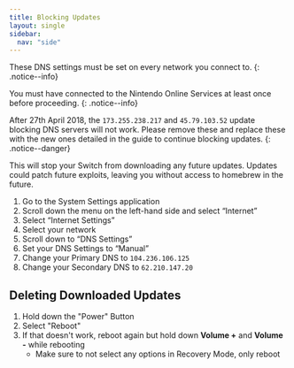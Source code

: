 ```yaml
---
title: Blocking Updates
layout: single
sidebar:
  nav: "side"
---
```


These DNS settings must be set on every network you connect to.
{: .notice--info}

You must have connected to the Nintendo Online Services at least once before proceeding.
{: .notice--info}

After 27th April 2018, the `173.255.238.217` and `45.79.103.52` update blocking DNS servers will not work. Please remove these and replace these with the new ones detailed in the guide to continue blocking updates.
{: .notice--danger}

This will stop your Switch from downloading any future updates. Updates could patch future exploits, leaving you without access to homebrew in the future.

1. Go to the System Settings application
2. Scroll down the menu on the left-hand side and select “Internet”
3. Select “Internet Settings”
4. Select your network
5. Scroll down to “DNS Settings”
6. Set your DNS Settings to “Manual”
7. Change your Primary DNS to `104.236.106.125`
8. Change your Secondary DNS to `62.210.147.20`

## Deleting Downloaded Updates

1. Hold down the "Power" Button
2. Select "Reboot"
3. If that doesn't work, reboot again but hold down **Volume +** and **Volume -** while rebooting
	- Make sure to not select any options in Recovery Mode, only reboot
